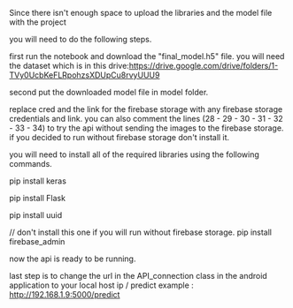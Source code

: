 Since there isn't enough space to upload the libraries and the model file with the project

you will need to do the following steps.

first run the notebook and download the "final_model.h5" file.
you will need the dataset which is in this drive:https://drive.google.com/drive/folders/1-TVy0UcbKeFLRpohzsXDUpCu8rvyUUU9

second put the downloaded model file in model folder.


replace cred and the link for the firebase storage with any firebase storage credentials and link.
you can also comment the lines (28 - 29 - 30 - 31 - 32 - 33 - 34) to try the api without sending the images to the firebase storage.
if you decided to run without firebase storage don't install it.

you will need to install all of the required libraries using the following commands.

pip install keras

pip install Flask

pip install uuid


// don't install this one if you will run without firebase storage.
pip install firebase_admin


now the api is ready to be running.

last step is to change the url in the API_connection class in the android application to your local host ip / predict
example : http://192.168.1.9:5000/predict
